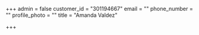 +++
admin = false
customer_id = "301194667"
email = ""
phone_number = ""
profile_photo = ""
title = "Amanda Valdez"

+++
